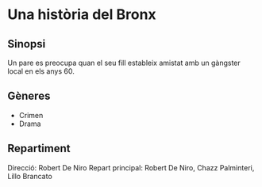 # Una història del Bronx

## Sinopsi
Un pare es preocupa quan el seu fill estableix amistat amb un gàngster local en els anys 60.

## Gèneres
- Crimen
- Drama

## Repartiment
Direcció: Robert De Niro
Repart principal: Robert De Niro, Chazz Palminteri, Lillo Brancato